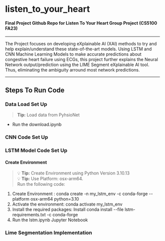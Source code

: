 # listen_to_your_heart <br>
#### Final Project Github Repo for Listen To Your Heart Group Project (CS5100 FA23)
_____________________

The Project focuses on developing eXplainable AI (XAI) methods to try and help explain/understand these state-of-the-art models. Using LSTM and CNN Machine Learning Models to make accurate predictions about congestive heart failure using ECGs, this project further explains the Neural Network output/prediction using the LIME Segment eXplainable AI tool. Thus, eliminating the ambiguity arround most  network predictions.

_____________________________
## Steps To Run Code  <br>


### Data Load Set Up  <br>
> **Tip:** Load data from PyhsioNet  <br>
* Run the download.ipynb <br>

### CNN Code Set Up  <br>

### LSTM Model Code Set Up 
#### Create Environment <br>
> :bulb: **Tip:** Create Environment using Python Version 3.10.13 <br>
> :bulb: **Tip:** Use Platform: osx-arm64. <br>
Run the following code: <br>
<ol>
  <li> Create Environment : conda create -n my_lstm_env -c conda-forge --platform osx-arm64 python=3.10 </li>
  <li> Activate the environment: conda activate my_lstm_env</li>
  <li> Install the required packages: Install conda install --file lstm-requirements.txt -c conda-forge</li>
  <li> Run the lstm.ipynb Jupyter Notebook </li>
</ol>


### Lime Segmentation Implementation 



